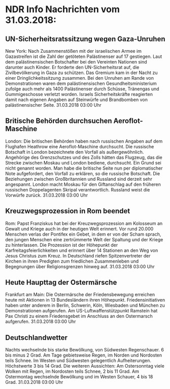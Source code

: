 # NDR Info Nachrichten vom 31.03.2018:


## UN-Sicherheitsratssitzung wegen Gaza-Unruhen
New York: Nach Zusammenstößen mit der israelischen Armee im Gazastreifen ist die Zahl der getöteten Palästinenser auf 17 gestiegen. Laut dem palästinensischen Botschafter bei den Vereinten Nationen sind darunter auch Kinder. Er forderte den UN-Sicherheitsrat auf, die Zivilbevölkerung in Gaza zu schützen. Das Gremium kam in der Nacht zu einer Dringlichkeitssitzung zusammen. Bei den Unruhen am Rande von Demonstrationen waren dem palästinensischen Gesundheitsministerium zufolge auch mehr als 1400 Palästinenser durch Schüsse, Tränengas und Gummigeschosse verletzt worden. Israels Sicherheitskräfte reagierten damit nach eigenen Angaben auf Steinwürfe und Brandbomben von palästinensischer Seite. 31.03.2018 03:00 Uhr 

## Britische Behörden durchsuchen Aeroflot-Maschine
London: Die britischen Behörden haben nach russischen Angaben auf dem Flughafen Heathrow eine Aeroflot-Maschine durchsucht. Die russische Botschaft in London bezeichnete den Vorfall als außergewöhnlich. Angehörige des Grenzschutzes und des Zolls hätten das Flugzeug, das die Strecke zwischen Moskau und London bediene, durchsucht. Ein Grund sei nicht genannt worden. Man habe die britische Seite nun per diplomatischer Note aufgefordert, den Vorfall zu erklären, so die russische Botschaft. Die Beziehungen zwischen Großbritannien und Russland sind derzeit sehr angespannt. London macht Moskau für den Giftanschlag auf den früheren russischen Doppelagenten Skripal verantwortlich. Russland weist die Vorwürfe zurück. 31.03.2018 03:00 Uhr 

## Kreuzwegsprozession in Rom beendet
Rom:		 Papst Franziskus hat bei der Kreuzwegsprozession am Kolosseum an Gewalt und Kriege auch in der heutigen Welt erinnert. Vor rund 20.000 Menschen verlas der Pontifex ein Gebet, in dem er von der Scham sprach, den jungen Menschen eine zertrümmerte Welt der Spaltung und der Kriege zu hinterlassen. Die Prozession ist der Höhepunkt der Karfreitagsfeierlichkeiten und erinnert über 14 Stationen an den Weg von Jesus Christus zum Kreuz. In Deutschland riefen Spitzenvertreter der Kirchen in ihren Predigten zum friedlichen Zusammenleben und Begegnungen über Religionsgrenzen hinweg auf. 31.03.2018 03:00 Uhr 

## Heute Haupttag der Ostermärsche
Frankfurt am Main: Die Ostermärsche der Friedensbewegung erreichen heute mit Aktionen in 13 Bundesländern ihren Höhepunkt. Friedensinitiativen haben unter anderem in Berlin, Schwerin, Köln, Wiesbaden und München zu Demonstrationen aufgerufen. Am US-Luftwaffenstützpunkt Ramstein hat Pax Christi zu einem Friedensgebet im Anschluss an den Ostermarsch aufgerufen. 31.03.2018 03:00 Uhr 

## Deutschlandwetter
Nachts wechselnde bis starke Bewölkung, von Südwesten Regenschauer. 6 bis minus 2 Grad. Am Tage gebietsweise Regen, im Norden und Nordosten teils Schnee. Im Westen und Südwesten gelegentlich Aufheiterungen. Höchstwerte 3 bis 14 Grad. Die weiteren Aussichten: Am Ostersonntag viele Wolken mit Regen, im Nordosten teils Schnee, 2 bis 11 Grad. Am Ostermontag wechselnde Bewölkung und im Westen Schauer, 4 bis 18 Grad. 31.03.2018 03:00 Uhr 
